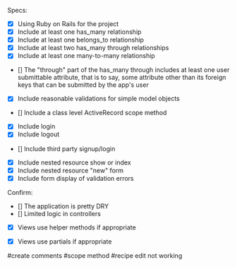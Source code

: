 Specs:
- [x] Using Ruby on Rails for the project
- [x] Include at least one has_many relationship 
- [x] Include at least one belongs_to relationship 
- [x] Include at least two has_many through relationships 
- [x] Include at least one many-to-many relationship 
- [] The "through" part of the has_many through includes at least one user submittable attribute, that is to say, some attribute other than its foreign keys that can be submitted by the app's user 
- [x] Include reasonable validations for simple model objects 
- [] Include a class level ActiveRecord scope method 
- [x] Include login 
- [x] Include logout 
- [] Include third party signup/login 
- [x] Include nested resource show or index 
- [x] Include nested resource "new" form
- [x] Include form display of validation errors 

Confirm:
- [] The application is pretty DRY
- [] Limited logic in controllers
- [x] Views use helper methods if appropriate
- [x] Views use partials if appropriate



#create comments
#scope method
#recipe edit not working
